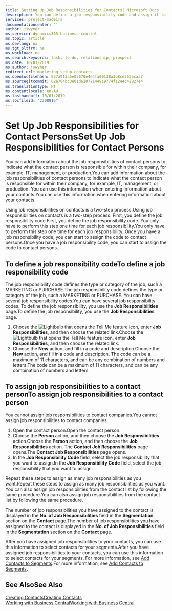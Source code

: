 ```yaml
---
title: Setting Up Job Responsibilities for Contacts| Microsoft Docs
description: You can define a job responsibility code and assign it to a contact to indicate the tasks that your contact is responsible for in their company, for example, IT or production.
services: project-madeira
documentationcenter: ''
author: jswymer
ms.service: dynamics365-business-central
ms.topic: article
ms.devlang: na
ms.tgt_pltfrm: na
ms.workload: na
ms.search.keywords: task, to-do, relationship, prospect
ms.date: 10/01/2019
ms.author: jswymer
redirect_url: marketing-setup-contacts
ms.openlocfilehash: 937a913a5e05670e4e4fa00138a3b8ce365ecaa7
ms.sourcegitcommit: 02e704bc3e01d62072144919774f1244c42827e4
ms.translationtype: HT
ms.contentlocale: en-AU
ms.lasthandoff: 10/01/2019
ms.locfileid: "2308916"
---
```

# <a name="set-up-job-responsibilities-for-contact-persons"></a><span data-ttu-id="b0792-103">Set Up Job Responsibilities for Contact Persons</span><span class="sxs-lookup"><span data-stu-id="b0792-103">Set Up Job Responsibilities for Contact Persons</span></span>
<span data-ttu-id="b0792-104">You can add information about the job responsibilities of contact persons to indicate what the contact person is responsible for within their company, for example, IT, management, or production.</span><span class="sxs-lookup"><span data-stu-id="b0792-104">You can add information about the job responsibilities of contact persons to indicate what the contact person is responsible for within their company, for example, IT, management, or production.</span></span> <span data-ttu-id="b0792-105">You can use this information when entering information about your contacts.</span><span class="sxs-lookup"><span data-stu-id="b0792-105">You can use this information when entering information about your contacts.</span></span>

<span data-ttu-id="b0792-106">Using job responsibilities on contacts is a two-step process.</span><span class="sxs-lookup"><span data-stu-id="b0792-106">Using job responsibilities on contacts is a two-step process.</span></span> <span data-ttu-id="b0792-107">First, you define the job responsibility code.</span><span class="sxs-lookup"><span data-stu-id="b0792-107">First, you define the job responsibility code.</span></span> <span data-ttu-id="b0792-108">You only have to perform this step one time for each job responsibility.</span><span class="sxs-lookup"><span data-stu-id="b0792-108">You only have to perform this step one time for each job responsibility.</span></span> <span data-ttu-id="b0792-109">Once you have a job responsibility code, you can start to assign the code to contact persons.</span><span class="sxs-lookup"><span data-stu-id="b0792-109">Once you have a job responsibility code, you can start to assign the code to contact persons.</span></span>

## <a name="to-define-a-job-responsibility-code"></a><span data-ttu-id="b0792-110">To define a job responsibility code</span><span class="sxs-lookup"><span data-stu-id="b0792-110">To define a job responsibility code</span></span>
<span data-ttu-id="b0792-111">The job responsibility code defines the type or category of the job, such a MARKETING or PURCHASE.</span><span class="sxs-lookup"><span data-stu-id="b0792-111">The job responsibility code defines the type or category of the job, such a MARKETING or PURCHASE.</span></span> <span data-ttu-id="b0792-112">You can have several job responsibility codes.</span><span class="sxs-lookup"><span data-stu-id="b0792-112">You can have several job responsibility codes.</span></span> <span data-ttu-id="b0792-113">To define the job responsibility, you use the **Job Responsibilities** page.</span><span class="sxs-lookup"><span data-stu-id="b0792-113">To define the job responsibility, you use the **Job Responsibilities** page.</span></span>

1. <span data-ttu-id="b0792-114">Choose the ![Lightbulb that opens the Tell Me feature](media/ui-search/search_small.png "Tell me what you want to do") icon, enter **Job Responsibilities**, and then choose the related link.</span><span class="sxs-lookup"><span data-stu-id="b0792-114">Choose the ![Lightbulb that opens the Tell Me feature](media/ui-search/search_small.png "Tell me what you want to do") icon, enter **Job Responsibilities**, and then choose the related link.</span></span>
2. <span data-ttu-id="b0792-115">Choose the **New** action, and fill in a code and description.</span><span class="sxs-lookup"><span data-stu-id="b0792-115">Choose the **New** action, and fill in a code and description.</span></span> <span data-ttu-id="b0792-116">The code can be a maximum of 11 characters, and can be any combination of numbers and letters.</span><span class="sxs-lookup"><span data-stu-id="b0792-116">The code can be a maximum of 11 characters, and can be any combination of numbers and letters.</span></span>

## <a name="to-assign-job-responsibilities-to-a-contact-person"></a><span data-ttu-id="b0792-117">To assign job responsibilities to a contact person</span><span class="sxs-lookup"><span data-stu-id="b0792-117">To assign job responsibilities to a contact person</span></span>
<span data-ttu-id="b0792-118">You cannot assign job responsibilities to contact companies.</span><span class="sxs-lookup"><span data-stu-id="b0792-118">You cannot assign job responsibilities to contact companies.</span></span>

1. <span data-ttu-id="b0792-119">Open the contact person.</span><span class="sxs-lookup"><span data-stu-id="b0792-119">Open the contact person.</span></span>
2. <span data-ttu-id="b0792-120">Choose the **Person** action, and then choose the **Job Responsibilities** action.</span><span class="sxs-lookup"><span data-stu-id="b0792-120">Choose the **Person** action, and then choose the **Job Responsibilities** action.</span></span> <span data-ttu-id="b0792-121">The **Contact Job Responsibilities** page opens.</span><span class="sxs-lookup"><span data-stu-id="b0792-121">The **Contact Job Responsibilities** page opens.</span></span>
3. <span data-ttu-id="b0792-122">In the **Job Responsibility Code** field, select the job responsibility that you want to assign.</span><span class="sxs-lookup"><span data-stu-id="b0792-122">In the **Job Responsibility Code** field, select the job responsibility that you want to assign.</span></span>

<span data-ttu-id="b0792-123">Repeat these steps to assign as many job responsibilities as you want.</span><span class="sxs-lookup"><span data-stu-id="b0792-123">Repeat these steps to assign as many job responsibilities as you want.</span></span> <span data-ttu-id="b0792-124">You can also assign job responsibilities from the contact list by following the same procedure.</span><span class="sxs-lookup"><span data-stu-id="b0792-124">You can also assign job responsibilities from the contact list by following the same procedure.</span></span>

<span data-ttu-id="b0792-125">The number of job responsibilities you have assigned to the contact is displayed in the **No. of Job Responsibilities** field in the **Segmentation** section on the **Contact** page.</span><span class="sxs-lookup"><span data-stu-id="b0792-125">The number of job responsibilities you have assigned to the contact is displayed in the **No. of Job Responsibilities** field in the **Segmentation** section on the **Contact** page.</span></span>

<span data-ttu-id="b0792-126">After you have assigned job responsibilities to your contacts, you can use this information to select contacts for your segments.</span><span class="sxs-lookup"><span data-stu-id="b0792-126">After you have assigned job responsibilities to your contacts, you can use this information to select contacts for your segments.</span></span> <span data-ttu-id="b0792-127">For more information, see [Add Contacts to Segments](marketing-add-contact-segment.md).</span><span class="sxs-lookup"><span data-stu-id="b0792-127">For more information, see [Add Contacts to Segments](marketing-add-contact-segment.md).</span></span>

## <a name="see-also"></a><span data-ttu-id="b0792-128">See Also</span><span class="sxs-lookup"><span data-stu-id="b0792-128">See Also</span></span>
[<span data-ttu-id="b0792-129">Creating Contacts</span><span class="sxs-lookup"><span data-stu-id="b0792-129">Creating Contacts</span></span>](marketing-create-contact-companies.md)  
[<span data-ttu-id="b0792-130">Working with Business Central</span><span class="sxs-lookup"><span data-stu-id="b0792-130">Working with Business Central</span></span>](ui-work-product.md)
